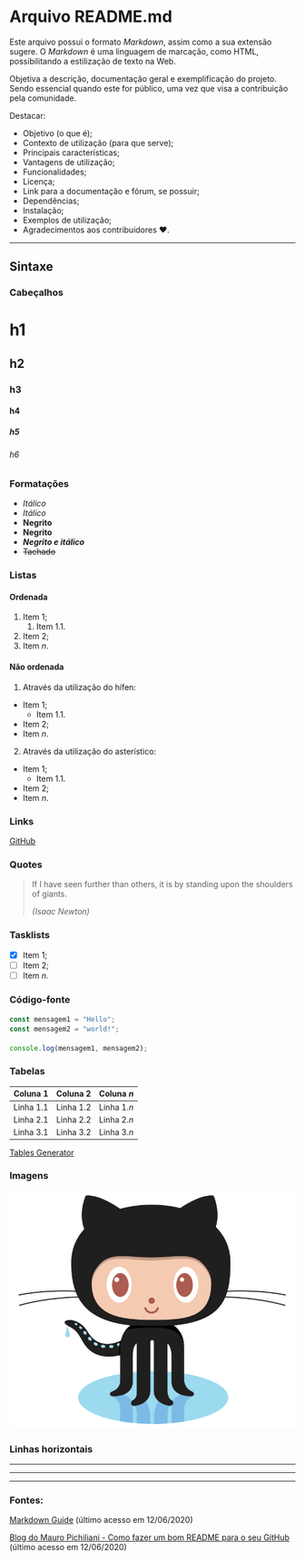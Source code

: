 # Arquivo README.md

Este arquivo possui o formato *Markdown*, assim como a sua extensão sugere. O *Markdown* é uma linguagem de marcação, como HTML, possibilitando a estilização de texto na Web.

Objetiva a descrição, documentação geral e exemplificação do projeto. Sendo essencial quando este for público, uma vez que visa a contribuição pela comunidade.

Destacar:
- Objetivo (o que é);
- Contexto de utilização (para que serve);
- Principais características;
- Vantagens de utilização;
- Funcionalidades;
- Licença;
- Link para a documentação e fórum, se possuir;
- Dependências;
- Instalação;
- Exemplos de utilização;
- Agradecimentos aos contribuidores :heart:.

***

## Sintaxe

### Cabeçalhos
# h1
## h2
### h3
#### h4
##### h5
###### h6

### Formatações
* *Itálico*
* _Itálico_
* **Negrito**
* __Negrito__
* **_Negrito e itálico_**
* ~~Tachado~~

### Listas

#### Ordenada
1. Item 1;
	1. Item 1.1.
2. Item 2;
3. Item *n*.

#### Não ordenada
1. Através da utilização do hífen:
- Item 1;
	- Item 1.1.
- Item 2;
- Item *n*.
2. Através da utilização do asterístico:
* Item 1;
	* Item 1.1.
* Item 2;
* Item *n*.

### Links

[GitHub](https://github.com/)

### Quotes

> If I have seen further than others, it is by standing upon the shoulders of giants.
>
> *(Isaac Newton)*

### Tasklists

- [x] Item 1;
- [ ] Item 2;
- [ ] Item *n*.

### Código-fonte

```javascript
const mensagem1 = "Hello";
const mensagem2 = "world!";

console.log(mensagem1, mensagem2);
```

### Tabelas

| Coluna 1  | Coluna 2  | Coluna *n*  |
|-----------|-----------|-------------|
| Linha 1.1 | Linha 1.2 | Linha 1.*n* |
| Linha 2.1 | Linha 2.2 | Linha 2.*n* |
| Linha 3.1 | Linha 3.2 | Linha 3.*n* |

[Tables Generator](https://www.tablesgenerator.com/markdown_tables)

### Imagens

![Octocat](https://github.com/annevaz/RecursosDocumentacao/blob/master/files/Octocat.png)

### Linhas horizontais

***
---
___

### Fontes:

[Markdown Guide](https://www.markdownguide.org/basic-syntax/) (último acesso em 12/06/2020)

[Blog do Mauro Pichiliani - Como fazer um bom README para o seu GitHub](http://pichiliani.com.br/como-fazer-um-bom-readme-para-o-seu-github/) (último acesso em 12/06/2020)